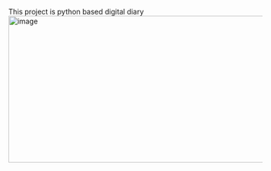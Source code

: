 This project is python based digital diary
<img width="1283" height="291" alt="image" src="https://github.com/user-attachments/assets/30cdec9c-3587-4269-a1d8-a159a4629cb9" />
